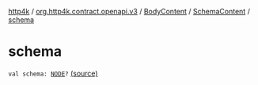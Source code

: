 [http4k](../../../index.md) / [org.http4k.contract.openapi.v3](../../index.md) / [BodyContent](../index.md) / [SchemaContent](index.md) / [schema](./schema.md)

# schema

`val schema: `[`NODE`](index.md#NODE)`?` [(source)](https://github.com/http4k/http4k/blob/master/http4k-contract/src/main/kotlin/org/http4k/contract/openapi/v3/model.kt#L50)